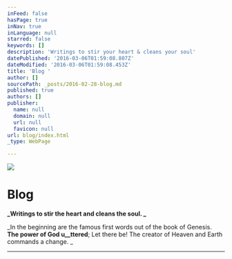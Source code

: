 ```yaml
---
inFeed: false
hasPage: true
inNav: true
inLanguage: null
starred: false
keywords: []
description: 'Writings to stir your heart & cleans your soul'
datePublished: '2016-03-06T01:59:08.807Z'
dateModified: '2016-03-06T01:59:08.453Z'
title: 'Blog '
author: []
sourcePath: _posts/2016-02-28-blog.md
published: true
authors: []
publisher:
  name: null
  domain: null
  url: null
  favicon: null
url: blog/index.html
_type: WebPage

---
```

![](https://the-grid-user-content.s3-us-west-2.amazonaws.com/dc3104bf-3f43-4f93-91e3-8515000c5a23.jpg)

# Blog 

**_Writings to stir the heart and cleans the soul. _**

_In the beginning are the famous first words out of the book of Genesis. __The power of God u__ttered__; Let there be! The creator of Heaven and Earth commands a change. _

****